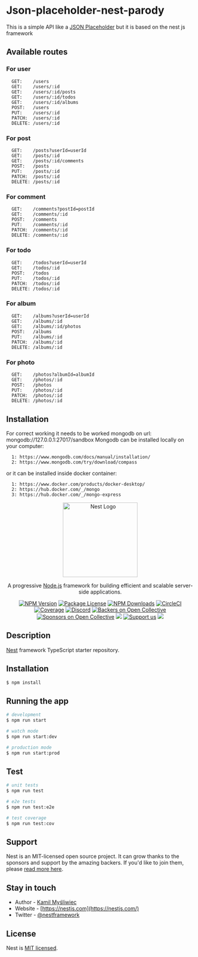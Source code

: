 # Json-placeholder-nest-parody

This is a simple API like a <a href="https://jsonplaceholder.typicode.com/">JSON Placeholder</a> but it is based on the nest js framework

## Available routes

### For user

```
  GET:    /users
  GET:    /users/:id
  GET:    /users/:id/posts
  GET:    /users/:id/todos
  GET:    /users/:id/albums
  POST:   /users
  PUT:    /users/:id
  PATCH:  /users/:id
  DELETE: /users/:id
```

### For post

```
  GET:    /posts?userId=userId
  GET:    /posts/:id
  GET:    /posts/:id/comments
  POST:   /posts
  PUT:    /posts/:id
  PATCH:  /posts/:id
  DELETE: /posts/:id
```

### For comment

```
  GET:    /comments?postId=postId
  GET:    /comments/:id
  POST:   /comments
  PUT:    /comments/:id
  PATCH:  /comments/:id
  DELETE: /comments/:id
```

### For todo

```
  GET:    /todos?userId=userId
  GET:    /todos/:id
  POST:   /todos
  PUT:    /todos/:id
  PATCH:  /todos/:id
  DELETE: /todos/:id
```

### For album

```
  GET:    /albums?userId=userId
  GET:    /albums/:id
  GET:    /albums/:id/photos
  POST:   /albums
  PUT:    /albums/:id
  PATCH:  /albums/:id
  DELETE: /albums/:id
```

### For photo

```
  GET:    /photos?albumId=albumId
  GET:    /photos/:id
  POST:   /photos
  PUT:    /photos/:id
  PATCH:  /photos/:id
  DELETE: /photos/:id
```

## Installation

For correct working it needs to be worked mongodb on url: mongodb://127.0.0.1:27017/sandbox
Mongodb can be installed locally on your computer:
```
  1: https://www.mongodb.com/docs/manual/installation/ 
  2: https://www.mongodb.com/try/download/compass
```

or it can be installed inside docker container:
```
  1: https://www.docker.com/products/docker-desktop/
  2: https://hub.docker.com/_/mongo 
  3: https://hub.docker.com/_/mongo-express
```

<p align="center">
  <a href="http://nestjs.com/" target="blank"><img src="https://nestjs.com/img/logo-small.svg" width="200" alt="Nest Logo" /></a>
</p>

[circleci-image]: https://img.shields.io/circleci/build/github/nestjs/nest/master?token=abc123def456
[circleci-url]: https://circleci.com/gh/nestjs/nest

  <p align="center">A progressive <a href="http://nodejs.org" target="_blank">Node.js</a> framework for building efficient and scalable server-side applications.</p>
    <p align="center">
<a href="https://www.npmjs.com/~nestjscore" target="_blank"><img src="https://img.shields.io/npm/v/@nestjs/core.svg" alt="NPM Version" /></a>
<a href="https://www.npmjs.com/~nestjscore" target="_blank"><img src="https://img.shields.io/npm/l/@nestjs/core.svg" alt="Package License" /></a>
<a href="https://www.npmjs.com/~nestjscore" target="_blank"><img src="https://img.shields.io/npm/dm/@nestjs/common.svg" alt="NPM Downloads" /></a>
<a href="https://circleci.com/gh/nestjs/nest" target="_blank"><img src="https://img.shields.io/circleci/build/github/nestjs/nest/master" alt="CircleCI" /></a>
<a href="https://coveralls.io/github/nestjs/nest?branch=master" target="_blank"><img src="https://coveralls.io/repos/github/nestjs/nest/badge.svg?branch=master#9" alt="Coverage" /></a>
<a href="https://discord.gg/G7Qnnhy" target="_blank"><img src="https://img.shields.io/badge/discord-online-brightgreen.svg" alt="Discord"/></a>
<a href="https://opencollective.com/nest#backer" target="_blank"><img src="https://opencollective.com/nest/backers/badge.svg" alt="Backers on Open Collective" /></a>
<a href="https://opencollective.com/nest#sponsor" target="_blank"><img src="https://opencollective.com/nest/sponsors/badge.svg" alt="Sponsors on Open Collective" /></a>
<a href="https://paypal.me/kamilmysliwiec" target="_blank"><img src="https://img.shields.io/badge/Donate-PayPal-ff3f59.svg"/></a>
<a href="https://opencollective.com/nest#sponsor"  target="_blank"><img src="https://img.shields.io/badge/Support%20us-Open%20Collective-41B883.svg" alt="Support us"></a>
<a href="https://twitter.com/nestframework" target="_blank"><img src="https://img.shields.io/twitter/follow/nestframework.svg?style=social&label=Follow"></a>
</p>
  <!--[![Backers on Open Collective](https://opencollective.com/nest/backers/badge.svg)](https://opencollective.com/nest#backer)
  [![Sponsors on Open Collective](https://opencollective.com/nest/sponsors/badge.svg)](https://opencollective.com/nest#sponsor)-->

## Description

[Nest](https://github.com/nestjs/nest) framework TypeScript starter repository.

## Installation

```bash
$ npm install
```

## Running the app

```bash
# development
$ npm run start

# watch mode
$ npm run start:dev

# production mode
$ npm run start:prod
```

## Test

```bash
# unit tests
$ npm run test

# e2e tests
$ npm run test:e2e

# test coverage
$ npm run test:cov
```

## Support

Nest is an MIT-licensed open source project. It can grow thanks to the sponsors and support by the amazing backers. If you'd like to join them, please [read more here](https://docs.nestjs.com/support).

## Stay in touch

- Author - [Kamil Myśliwiec](https://kamilmysliwiec.com)
- Website - [https://nestjs.com](https://nestjs.com/)
- Twitter - [@nestframework](https://twitter.com/nestframework)

## License

Nest is [MIT licensed](LICENSE).
